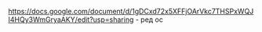 https://docs.google.com/document/d/1gDCxd72x5XFFjOArVkc7THSPxWQJI4HQy3WmGryaAKY/edit?usp=sharing - ред ос
